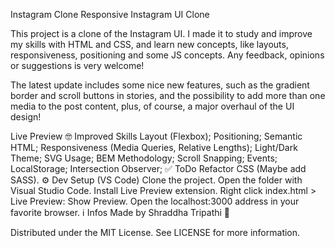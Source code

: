 Instagram Clone
Responsive Instagram UI Clone

This project is a clone of the Instagram UI. I made it to study and improve my skills with HTML and CSS, and learn new concepts, like layouts, responsiveness, positioning and some JS concepts. Any feedback, opinions or suggestions is very welcome!

The latest update includes some nice new features, such as the gradient border and scroll buttons in stories, and the possibility to add more than one media to the post content, plus, of course, a major overhaul of the UI design!

Live Preview
🤓 Improved Skills
Layout (Flexbox);
Positioning;
Semantic HTML;
Responsiveness (Media Queries, Relative Lengths);
Light/Dark Theme;
SVG Usage;
BEM Methodology;
Scroll Snapping;
Events;
LocalStorage;
Intersection Observer;
✅ ToDo
 Refactor CSS (Maybe add SASS).
⚙ Dev Setup (VS Code)
Clone the project.
Open the folder with Visual Studio Code.
Install Live Preview extension.
Right click index.html > Live Preview: Show Preview.
Open the localhost:3000 address in your favorite browser.
ℹ Infos
Made by Shraddha Tripathi 🙂

Distributed under the MIT License. See LICENSE for more information.
